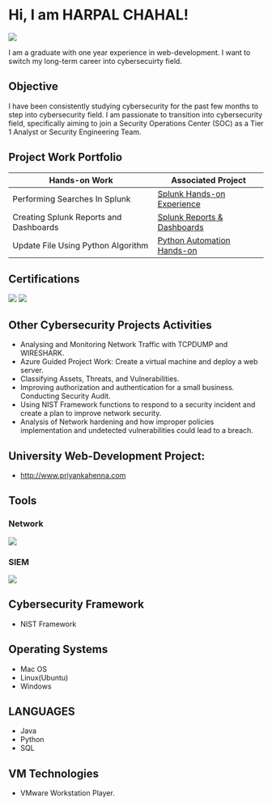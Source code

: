 # Hi, I am HARPAL CHAHAL!
<a href="https://www.linkedin.com/in/harpal-chahal-152b96226/"><img src="https://img.shields.io/badge/-LinkedIn-0072b1?&style=for-the-badge&logo=linkedin&logoColor=white" /></a>

I am a graduate with one year experience in web-development. I want to switch my long-term career into cybersecuirty field. 
## Objective

I have been consistently studying cybersecurity for the past few months to step into cybersecurity field. I am passionate to transition into cybersecurity field, specifically aiming to join a Security Operations Center (SOC) as a Tier 1 Analyst or Security Engineering Team.

## Project Work Portfolio

| Hands-on Work                                       | Associated Project         |
|-----------------------------------------------|----------------------------|
| Performing Searches In Splunk         | <a href="https://github.com/Chahal-007/Splunk-Hands-On/blob/main/README.md"> Splunk Hands-on Experience|
| Creating Splunk Reports and Dashboards        | <a href="https://github.com/Chahal-007/Splunk-Reports-Dashboards/blob/main/README.md"> Splunk Reports & Dashboards|
| Update File Using Python Algorithm    | <a href="https://github.com/Chahal-007/Update-File-Using-Python-Algorithm"> Python Automation Hands-on |

## Certifications
<div>
<a href="https://www.credly.com/badges/af4dca10-2c51-4368-a889-00d41a10059b/public_url"><img src="https://img.shields.io/badge/Google_Cybersecurity_Certificate-brighten" /></a>
<a href="https://www.credly.com/badges/f9855fd2-e6dd-41f5-94c9-879dd279622c/public_url"><img src="https://img.shields.io/badge/AWS_Certified_Cloud_Practitioner-purple"/></a>

</div>

## Other Cybersecurity Projects Activities

- Analysing and Monitoring Network Traffic with TCPDUMP and WIRESHARK.
- Azure Guided Project Work: Create a virtual machine and deploy a web server.
- Classifying Assets, Threats, and Vulnerabilities.
- Improving authorization and authentication for a small business. Conducting Security Audit.
- Using NIST Framework functions to respond to a security incident and create a plan to improve network security.
- Analysis of Network hardening and how improper policies implementation and undetected vulnerabilities could lead to a breach.

## University Web-Development Project:

- http://www.priyankahenna.com
  
## Tools

### Network
<div>
   <img src="https://img.shields.io/badge/-Wireshark-1679A7?&style=for-the-badge&logo=Wireshark&logoColor=white"/>
   <!-- <img src="https://img.shields.io/badge/-Suricata-EF3B2D?&style=for-the-badge&logo=Suricata&logoColor=white" />
   <img src="https://img.shields.io/badge/-Zeek-777BB4?&style=for-the-badge&logo=Zeek&logoColor=white" /> -->
</div>

### SIEM
<div>
  <img src="https://img.shields.io/badge/-Splunk-000000?&style=for-the-badge&logo=Splunk&logoColor=white" />  
</div>

## Cybersecurity Framework

  - NIST Framework
## Operating Systems

 - Mac OS
 - Linux(Ubuntu)
 - Windows
   
## LANGUAGES

 - Java
 - Python
 - SQL

## VM Technologies

 - VMware Workstation Player.


<!--
**Chahal-007/Chahal-007** is a ✨ _special_ ✨ repository because its `README.md` (this file) appears on your GitHub profile.

Here are some ideas to get you started:

- 🔭 I’m currently working on ...
- 🌱 I’m currently learning ...
- 👯 I’m looking to collaborate on ...
- 🤔 I’m looking for help with ...
- 💬 Ask me about ...
- 📫 How to reach me: ...
- 😄 Pronouns: ...
- ⚡ Fun fact: ...
-->
